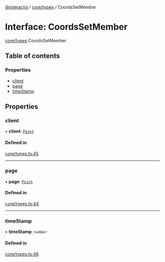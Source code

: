 [@interactjs](../README.md) / [core/types](../modules/core_types.md) / CoordsSetMember

# Interface: CoordsSetMember

[core/types](../modules/core_types.md).CoordsSetMember

## Table of contents

### Properties

- [client](core_types.CoordsSetMember.md#client)
- [page](core_types.CoordsSetMember.md#page)
- [timeStamp](core_types.CoordsSetMember.md#timestamp)

## Properties

### client

• **client**: [`Point`](core_types.Point.md)

#### Defined in

[core/types.ts:45](https://github.com/taye/interact.js/blob/d3d47461/packages/@interactjs/core/types.ts#L45)

___

### page

• **page**: [`Point`](core_types.Point.md)

#### Defined in

[core/types.ts:44](https://github.com/taye/interact.js/blob/d3d47461/packages/@interactjs/core/types.ts#L44)

___

### timeStamp

• **timeStamp**: `number`

#### Defined in

[core/types.ts:46](https://github.com/taye/interact.js/blob/d3d47461/packages/@interactjs/core/types.ts#L46)
